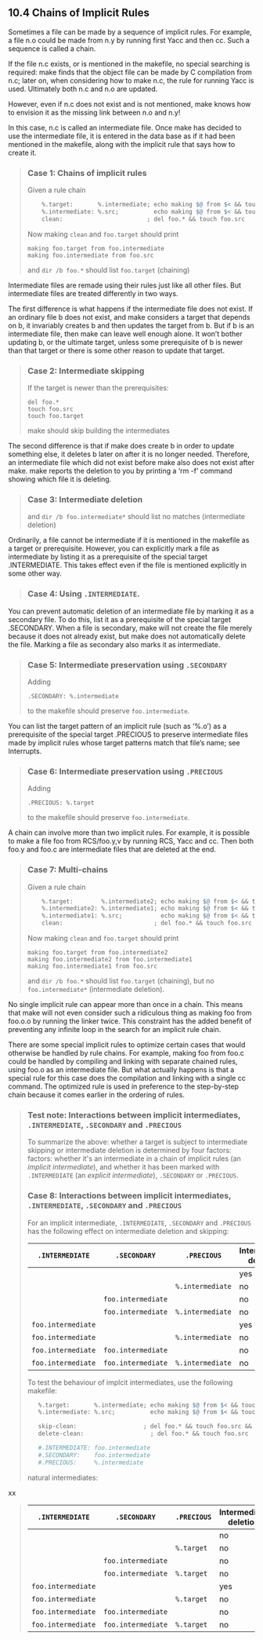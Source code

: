 ## 10.4 Chains of Implicit Rules

Sometimes a file can be made by a sequence of implicit rules. For example, a file n.o could be made from n.y by running first Yacc and then cc. Such a sequence is called a chain.

If the file n.c exists, or is mentioned in the makefile, no special searching is required: make finds that the object file can be made by C compilation from n.c; later on, when considering how to make n.c, the rule for running Yacc is used. Ultimately both n.c and n.o are updated.

However, even if n.c does not exist and is not mentioned, make knows how to envision it as the missing link between n.o and n.y! 

In this case, n.c is called an intermediate file. Once make has decided to use the intermediate file, it is entered in the data base as if it had been mentioned in the makefile, along with the implicit rule that says how to create it.

> ### Case 1: Chains of implicit rules 
> 
> Given a rule chain
>
> ```makefile
>     %.target:       %.intermediate; echo making $@ from $< && touch $@
>     %.intermediate: %.src;          echo making $@ from $< && touch $@
>     clean:                        ; del foo.* && touch foo.src
> ```
>
> Now making `clean` and `foo.target` should print
>
> ```
> making foo.target from foo.intermediate
> making foo.intermediate from foo.src
> ```
>
> and `dir /b foo.*` should list `foo.target` (chaining)

Intermediate files are remade using their rules just like all other files. But intermediate files are treated differently in two ways.

The first difference is what happens if the intermediate file does not exist. If an ordinary file b does not exist, and make considers a target that depends on b, it invariably creates b and then updates the target from b. But if b is an intermediate file, then make can leave well enough alone. It won’t bother updating b, or the ultimate target, unless some prerequisite of b is newer than that target or there is some other reason to update that target.

> ### Case 2: Intermediate skipping
>
> If the target is newer than the prerequisites:
>
> ```
> del foo.*
> touch foo.src
> touch foo.target
> ```
>
> make should skip building the intermediates

The second difference is that if make does create b in order to update something else, it deletes b later on after it is no longer needed. Therefore, an intermediate file which did not exist before make also does not exist after make. make reports the deletion to you by printing a ‘rm -f’ command showing which file it is deleting.

> ### Case 3: Intermediate deletion
>
> and `dir /b foo.intermediate*` should list no matches (intermediate deletion)

Ordinarily, a file cannot be intermediate if it is mentioned in the makefile as a target or prerequisite. However, you can explicitly mark a file as intermediate by listing it as a prerequisite of the special target .INTERMEDIATE. This takes effect even if the file is mentioned explicitly in some other way.

> ### Case 4: Using `.INTERMEDIATE`.

You can prevent automatic deletion of an intermediate file by marking it as a secondary file. To do this, list it as a prerequisite of the special target .SECONDARY. When a file is secondary, make will not create the file merely because it does not already exist, but make does not automatically delete the file. Marking a file as secondary also marks it as intermediate.

> ### Case 5: Intermediate preservation using `.SECONDARY`
>
> Adding
>
> ```
> .SECONDARY: %.intermediate
> ```
> to the makefile should preserve `foo.intermediate`.

You can list the target pattern of an implicit rule (such as ‘%.o’) as a prerequisite of the special target .PRECIOUS to preserve intermediate files made by implicit rules whose target patterns match that file’s name; see Interrupts.

> ### Case 6: Intermediate preservation using `.PRECIOUS`
>
> Adding
>
> ```
> .PRECIOUS: %.target
> ```
> to the makefile should preserve `foo.intermediate`.

A chain can involve more than two implicit rules. For example, it is possible to make a file foo from RCS/foo.y,v by running RCS, Yacc and cc. Then both foo.y and foo.c are intermediate files that are deleted at the end.

> ### Case 7: Multi-chains
> 
> Given a rule chain
>
> ```makefile
>     %.target:        %.intermediate2; echo making $@ from $< && touch $@
>     %.intermediate2: %.intermediate1; echo making $@ from $< && touch $@
>     %.intermediate1: %.src;           echo making $@ from $< && touch $@
>     clean:                          ; del foo.* && touch foo.src
> ```
>
> Now making `clean` and `foo.target` should print
>
> ```
> making foo.target from foo.intermediate2
> making foo.intermediate2 from foo.intermediate1
> making foo.intermediate1 from foo.src
> ```
>
> and `dir /b foo.*` should list `foo.target` (chaining), but no `foo.intermediate*` (intermediate deletion).

No single implicit rule can appear more than once in a chain. This means that make will not even consider such a ridiculous thing as making foo from foo.o.o by running the linker twice. This constraint has the added benefit of preventing any infinite loop in the search for an implicit rule chain.

There are some special implicit rules to optimize certain cases that would otherwise be handled by rule chains. For example, making foo from foo.c could be handled by compiling and linking with separate chained rules, using foo.o as an intermediate file. But what actually happens is that a special rule for this case does the compilation and linking with a single cc command. The optimized rule is used in preference to the step-by-step chain because it comes earlier in the ordering of rules.

> ### Test note: Interactions between implicit intermediates, `.INTERMEDIATE`, `.SECONDARY` and `.PRECIOUS`
>
> To summarize the above: whether a target is subject to intermediate skipping or intermediate deletion is determined by four factors:
> factors: whether it's an intermediate in a chain of implicit rules (an *implicit intermediate*), and whether it has been marked
> with `.INTERMEDIATE` (an *explicit intermediate*), `.SECONDARY` or `.PRECIOUS`. 
>
> ### Case 8: Interactions between implicit intermediates, `.INTERMEDIATE`, `.SECONDARY` and `.PRECIOUS`
>
> For an implicit intermediate, `.INTERMEDIATE`, `.SECONDARY` and `.PRECIOUS` has the following 
> effect on intermediate deletion and skipping:
>
> |   `.INTERMEDIATE`  |     `.SECONDARY`     |   `.PRECIOUS`    | Intermediate deletion | Intermediate skipping
> | ------------------ | -------------------- | ---------------- | --------------------- | ---------------------
> |                    |                      |                  |          yes          |   yes
> |                    |                      | `%.intermediate` |          no           |   yes
> |                    |  `foo.intermediate`  |                  |          no           |   yes
> |                    |  `foo.intermediate`  | `%.intermediate` |          no           |   yes 
> | `foo.intermediate` |                      |                  |          yes          |   yes
> | `foo.intermediate` |                      | `%.intermediate` |          no           |   yes
> | `foo.intermediate` |  `foo.intermediate`  |                  |          no           |   yes
> | `foo.intermediate` |  `foo.intermediate`  | `%.intermediate` |          no           |   yes
> To test the behaviour of implcit intermediates, use the following makefile:
>```makefile
>    %.target:       %.intermediate; echo making $@ from $< && touch $@
>    %.intermediate: %.src;          echo making $@ from $< && touch $@
>
>    skip-clean:                   ; del foo.* && touch foo.src && touch foo.target
>    delete-clean:                   ; del foo.* && touch foo.src
>
>    #.INTERMEDIATE: foo.intermediate
>    #.SECONDARY:    foo.intermediate
>    #.PRECIOUS:     %.intermediate
> ```
> 
> natural intermediates:

xx

>
>   `.INTERMEDIATE`  |     `.SECONDARY`     | `.PRECIOUS` | Intermediate deletion | Intermediate skipping
> ------------------ | -------------------- | ----------- | --------------------- | --------------------- |
>                    |                      |             |          no           |   no
>                    |                      |  `%.target` |          no           |   no
>                    |  `foo.intermediate`  |             |          no           |   yes
>                    |  `foo.intermediate`  |  `%.target` |          no           |   yes
> `foo.intermediate` |                      |             |          yes          |   yes
> `foo.intermediate` |                      |  `%.target` |          no           |   yes
> `foo.intermediate` |  `foo.intermediate`  |             |          no           |   yes
> `foo.intermediate` |  `foo.intermediate`  |  `%.target` |          no           |   yes

